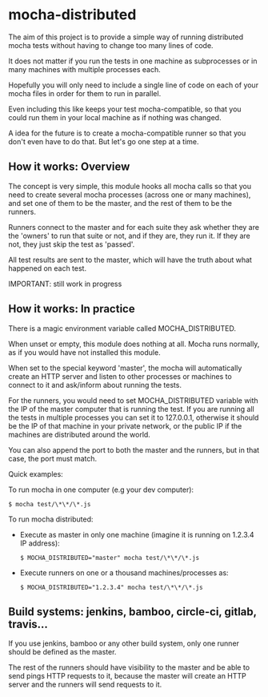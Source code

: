 # mocha-distributed

The aim of this project is to provide a simple way of running distributed mocha
tests without having to change too many lines of code.

It does not matter if you run the tests in one machine as subprocesses or in
many machines with multiple processes each.

Hopefully you will only need to include a single line of code on each of your
mocha files in order for them to run in parallel.

Even including this like keeps your test mocha-compatible, so that you could
run them in your local machine as if nothing was changed.

A idea for the future is to create a mocha-compatible runner so that you don't
even have to do that. But let's go one step at a time.

## How it works: Overview

The concept is very simple, this module hooks all mocha calls so that you need
to create several mocha processes (across one or many machines), and set
one of them to be the master, and the rest of them to be the runners.

Runners connect to the master and for each suite they ask whether they are
the 'owners' to run that suite or not, and if they are, they run it. If
they are not, they just skip the test as 'passed'.

All test results are sent to the master, which will have the truth about
what happened on each test.

IMPORTANT: still work in progress

## How it works: In practice

There is a magic environment variable called MOCHA_DISTRIBUTED.

When unset or empty, this module does nothing at all. Mocha runs normally,
as if you would have not installed this module.

When set to the special keyword 'master', the mocha will automatically create
an HTTP server and listen to other processes or machines to connect to it and
ask/inform about running the tests.

For the runners, you would need to set MOCHA_DISTRIBUTED variable with the IP
of the master computer that is running the test. If you are running all the
tests in multiple processes you can set it to 127.0.0.1, otherwise it should
be the IP of that machine in your private network, or the public IP if the
machines are distributed around the world.

You can also append the port to both the master and the runners, but in
that case, the port must match.

Quick examples:

To run mocha in one computer (e.g your dev computer):

    $ mocha test/\*\*/\*.js

To run mocha distributed:

  - Execute as master in only one machine (imagine it is running on 1.2.3.4 IP address):

        $ MOCHA_DISTRIBUTED="master" mocha test/\*\*/\*.js

  - Execute runners on one or a thousand machines/processes as:

        $ MOCHA_DISTRIBUTED="1.2.3.4" mocha test/\*\*/\*.js


## Build systems: jenkins, bamboo, circle-ci, gitlab, travis...

If you use jenkins, bamboo or any other build system, only one runner should
be defined as the master.

The rest of the runners should have visibility to the master and be able to
send pings HTTP requests to it, because the master will create an HTTP server
and the runners will send requests to it.
